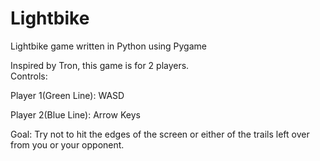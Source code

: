 # Lightbike
Lightbike game written in Python using Pygame

Inspired by Tron, this game is for 2 players.   
Controls:  
  
Player 1(Green Line): WASD  
  
Player 2(Blue Line): Arrow Keys  

Goal: Try not to hit the edges of the screen or either of the trails left over from you or your opponent.

